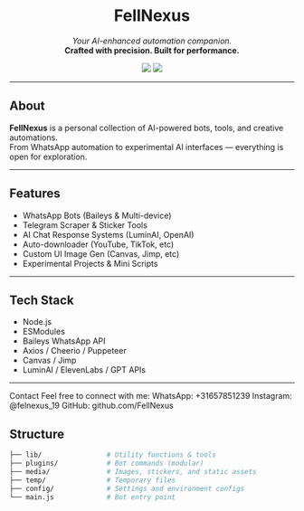 <h1 align="center">FellNexus</h1>
<p align="center">
  <i>Your AI-enhanced automation companion.</i><br>
  <b>Crafted with precision. Built for performance.</b>
</p>

<p align="center">
  <img src="https://img.shields.io/github/followers/FellNexus?label=Follow&style=social" />
  <img src="https://img.shields.io/github/stars/FellNexus?style=social" />
</p>

---

## About

**FellNexus** is a personal collection of AI-powered bots, tools, and creative automations.  
From WhatsApp automation to experimental AI interfaces — everything is open for exploration.

---

## Features

- WhatsApp Bots (Baileys & Multi-device)
- Telegram Scraper & Sticker Tools
- AI Chat Response Systems (LuminAI, OpenAI)
- Auto-downloader (YouTube, TikTok, etc)
- Custom UI Image Gen (Canvas, Jimp, etc)
- Experimental Projects & Mini Scripts

---

## Tech Stack

- Node.js
- ESModules
- Baileys WhatsApp API
- Axios / Cheerio / Puppeteer
- Canvas / Jimp
- LuminAI / ElevenLabs / GPT APIs

---

 Contact
Feel free to connect with me:
WhatsApp: +31657851239
Instagram: @felnexus_19
GitHub: github.com/FellNexus

## Structure

```bash
├── lib/                # Utility functions & tools
├── plugins/            # Bot commands (modular)
├── media/              # Images, stickers, and static assets
├── temp/               # Temporary files
├── config/             # Settings and environment configs
└── main.js             # Bot entry point
